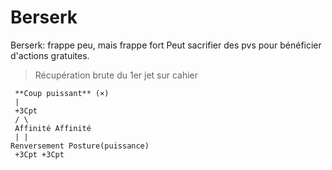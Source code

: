 # Berserk

Berserk: frappe peu, mais frappe fort
Peut sacrifier des pvs pour bénéficier d'actions gratuites.

> Récupération brute du 1er jet sur cahier

```
 **Coup puissant** (×)
 |
 +3Cpt
 / \
 Affinité Affinité
 | |
Renversement Posture(puissance)
 +3Cpt +3Cpt
```
